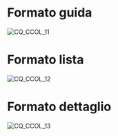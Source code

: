 # Formato guida
![CQ_CCOL_11](http://localhost:3000/immagini/MBDOC_OGG-P_CQCR20/CQ_CCOL_11.png)
# Formato lista
![CQ_CCOL_12](http://localhost:3000/immagini/MBDOC_OGG-P_CQCR20/CQ_CCOL_12.png)
# Formato dettaglio
![CQ_CCOL_13](http://localhost:3000/immagini/MBDOC_OGG-P_CQCR20/CQ_CCOL_13.png)